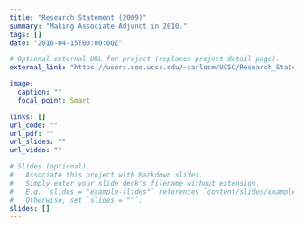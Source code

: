 ```yaml
---
title: "Research Statement (2009)"
summary: "Making Associate Adjunct in 2010."
tags: []
date: "2016-04-15T00:00:00Z"

# Optional external URL for project (replaces project detail page).
external_link: "https://users.soe.ucsc.edu/~carlosm/UCSC/Research_Statement.html"

image:
  caption: ""
  focal_point: Smart

links: []
url_code: ""
url_pdf: ""
url_slides: ""
url_video: ""

# Slides (optional).
#   Associate this project with Markdown slides.
#   Simply enter your slide deck's filename without extension.
#   E.g. `slides = "example-slides"` references `content/slides/example-slides.md`.
#   Otherwise, set `slides = ""`.
slides: []
---
```


